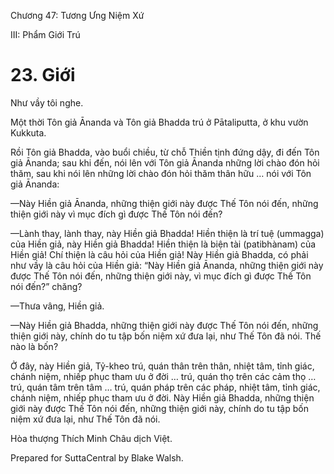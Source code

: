  

Chương 47: Tương Ưng Niệm Xứ

III: Phẩm Giới Trú

# 23\. Giới

Như vầy tôi nghe.

Một thời Tôn giả Ānanda và Tôn giả Bhadda trú ở Pātaliputta, ở khu vườn Kukkuta.

Rồi Tôn giả Bhadda, vào buổi chiều, từ chỗ Thiền tịnh đứng dậy, đi đến Tôn giả Ānanda; sau khi đến, nói lên với Tôn giả Ānanda những lời chào đón hỏi thăm, sau khi nói lên những lời chào đón hỏi thăm thân hữu … nói với Tôn giả Ānanda:

—Này Hiền giả Ānanda, những thiện giới này được Thế Tôn nói đến, những thiện giới này vì mục đích gì được Thế Tôn nói đến?

—Lành thay, lành thay, này Hiền giả Bhadda! Hiền thiện là trí tuệ (ummagga) của Hiền giả, này Hiền giả Bhadda! Hiền thiện là biện tài (patibhànam) của Hiền giả! Chí thiện là câu hỏi của Hiền giả! Này Hiền giả Bhadda, có phải như vầy là câu hỏi của Hiền giả: “Này Hiền giả Ānanda, những thiện giới này được Thế Tôn nói đến, những thiện giới này, vì mục đích gì được Thế Tôn nói đến?” chăng?

—Thưa vâng, Hiền giả.

—Này Hiền giả Bhadda, những thiện giới này được Thế Tôn nói đến, những thiện giới này, chính do tu tập bốn niệm xứ đưa lại, như Thế Tôn đã nói. Thế nào là bốn?

Ở đây, này Hiền giả, Tỷ-kheo trú, quán thân trên thân, nhiệt tâm, tỉnh giác, chánh niệm, nhiếp phục tham ưu ở đời … trú, quán thọ trên các cảm thọ … trú, quán tâm trên tâm … trú, quán pháp trên các pháp, nhiệt tâm, tỉnh giác, chánh niệm, nhiếp phục tham ưu ở đời. Này Hiền giả Bhadda, những thiện giới này được Thế Tôn nói đến, những thiện giới này, chính do tu tập bốn niệm xứ đưa lại, như Thế Tôn đã nói.

Hòa thượng Thích Minh Châu dịch Việt.

Prepared for SuttaCentral by Blake Walsh.